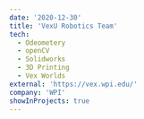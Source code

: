 ```yaml
---
date: '2020-12-30'
title: 'VexU Robotics Team'
tech:
  - Odeometery
  - openCV
  - Solidworks
  - 3D Printing
  - Vex Worlds
external: 'https://vex.wpi.edu/'
company: 'WPI'
showInProjects: true
---
```

